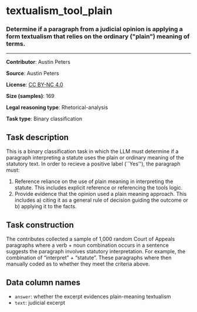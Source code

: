 # textualism_tool_plain

### Determine if a paragraph from a judicial opinion is applying a form textualism that relies on the ordinary ("plain") meaning of terms.
---

**Contributor**: Austin Peters

**Source**: Austin Peters

**License**: [CC BY-NC 4.0](https://creativecommons.org/licenses/by-nc/4.0/)

**Size (samples)**: 169

**Legal reasoning type**: Rhetorical-analysis

**Task type**: Binary classification

## Task description

This is a binary classification task in which the LLM must determine if a paragraph interpreting a statute uses the plain or ordinary meaning of the statutory text. In order to recieve a positive label (``Yes''), the paragraph must: 

1. Reference reliance on the use of plain meaning in interpreting the statute. This includes explicit reference or referencing the tools logic. 
2. Provide evidence that the opinion used a plain meaning approach. This includes a) citing it as a general rule of decision guiding the outcome or b) applying it to the facts.

## Task construction

The contributes collected a sample of 1,000 random Court of Appeals paragraphs where a verb + noun combination occurs in a sentence suggests the paragraph involves statutory interpretation. For example, the combination of “interpret” + “statute”. These paragraphs where then manually coded as to whether they meet the criteria above. 

## Data column names
 
 - `answer`: whether the excerpt evidences plain-meaning textualism
 - `text`: judicial excerpt